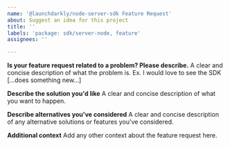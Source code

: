 ```yaml
---
name: '@launchdarkly/node-server-sdk Feature Request'
about: Suggest an idea for this project
title: ''
labels: 'package: sdk/server-node, feature'
assignees: ''

---
```


**Is your feature request related to a problem? Please describe.**
A clear and concise description of what the problem is. Ex. I would love to see the SDK [...does something new...]

**Describe the solution you'd like**
A clear and concise description of what you want to happen.

**Describe alternatives you've considered**
A clear and concise description of any alternative solutions or features you've considered.

**Additional context**
Add any other context about the feature request here.